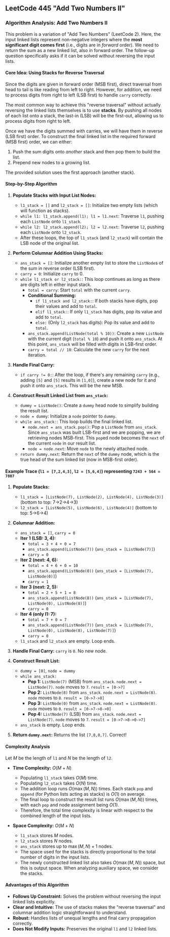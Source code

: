 LeetCode 445 "Add Two Numbers II"
---

### **Algorithm Analysis: Add Two Numbers II**

This problem is a variation of "Add Two Numbers" (LeetCode 2). Here, the input linked lists represent non-negative integers where the **most significant digit comes first** (i.e., digits are in *forward* order). We need to return the sum as a new linked list, also in forward order. The follow-up question specifically asks if it can be solved without reversing the input lists.

#### **Core Idea: Using Stacks for Reverse Traversal**

Since the digits are given in forward order (MSB first), direct traversal from head to tail is like reading from left to right. However, for addition, we need to process digits from right to left (LSB first) to handle `carry` correctly.

The most common way to achieve this "reverse traversal" without actually reversing the linked lists themselves is to use **stacks**. By pushing all nodes of each list onto a stack, the last-in (LSB) will be the first-out, allowing us to process digits from right to left.

Once we have the digits summed with carries, we will have them in reverse (LSB first) order. To construct the final linked list in the required forward (MSB first) order, we can either:
1.  Push the sum digits onto *another* stack and then pop them to build the list.
2.  Prepend new nodes to a growing list.

The provided solution uses the first approach (another stack).

#### **Step-by-Step Algorithm**

1.  **Populate Stacks with Input List Nodes:**
    * `l1_stack = []` and `l2_stack = []`: Initialize two empty lists (which will function as stacks).
    * `while l1: l1_stack.append(l1); l1 = l1.next`: Traverse `l1`, pushing each `ListNode` onto `l1_stack`.
    * `while l2: l2_stack.append(l2); l2 = l2.next`: Traverse `l2`, pushing each `ListNode` onto `l2_stack`.
    * After these loops, the top of `l1_stack` (and `l2_stack`) will contain the LSB node of the original list.

2.  **Perform Columnar Addition Using Stacks:**
    * `ans_stack = []`: Initialize another empty list to store the `ListNode`s of the sum in reverse order (LSB first).
    * `carry = 0`: Initialize `carry` to 0.
    * `while l1_stack or l2_stack:`: This loop continues as long as there are digits left in either input stack.
        * `total = carry`: Start `total` with the current `carry`.
        * **Conditional Summing:**
            * `if l1_stack and l2_stack:`: If both stacks have digits, pop their values and add to `total`.
            * `elif l1_stack:`: If only `l1_stack` has digits, pop its value and add to `total`.
            * `else:` (Only `l2_stack` has digits): Pop its value and add to `total`.
        * `ans_stack.append(ListNode(total % 10))`: Create a new `ListNode` with the current digit (`total % 10`) and push it onto `ans_stack`. At this point, `ans_stack` will be filled with digits in LSB-first order.
        * `carry = total // 10`: Calculate the new `carry` for the next iteration.

3.  **Handle Final Carry:**
    * `if carry != 0:`: After the loop, if there's any remaining `carry` (e.g., adding `[5]` and `[5]` results in `[1,0]`), create a new node for it and push it onto `ans_stack`. This will be the new MSB.

4.  **Construct Result Linked List from `ans_stack`:**
    * `dummy = ListNode()`: Create a `dummy` head node to simplify building the result list.
    * `node = dummy`: Initialize a `node` pointer to `dummy`.
    * `while ans_stack:`: This loop builds the final linked list.
        * `node.next = ans_stack.pop()`: Pop a `ListNode` from `ans_stack`. Since `ans_stack` was built LSB-first and we are popping, we are retrieving nodes MSB-first. This `pop`ed node becomes the `next` of the current `node` in our result list.
        * `node = node.next`: Move `node` to the newly attached node.
    * `return dummy.next`: Return the `next` of the `dummy` node, which is the true head of the sum linked list (now in MSB-first order).

#### **Example Trace (`l1 = [7,2,4,3]`, `l2 = [5,6,4]`) representing `7243 + 564 = 7807`**

1.  **Populate Stacks:**
    * `l1_stack = [ListNode(7), ListNode(2), ListNode(4), ListNode(3)]` (bottom to top: 7->2->4->3)
    * `l2_stack = [ListNode(5), ListNode(6), ListNode(4)]` (bottom to top: 5->6->4)

2.  **Columnar Addition:**
    * `ans_stack = []`, `carry = 0`
    * **Iter 1 (LSB: 3, 4):**
        * `total = 3 + 4 + 0 = 7`
        * `ans_stack.append(ListNode(7))` (`ans_stack = [ListNode(7)]`)
        * `carry = 0`
    * **Iter 2 (next: 4, 6):**
        * `total = 4 + 6 + 0 = 10`
        * `ans_stack.append(ListNode(0))` (`ans_stack = [ListNode(7), ListNode(0)]`)
        * `carry = 1`
    * **Iter 3 (next: 2, 5):**
        * `total = 2 + 5 + 1 = 8`
        * `ans_stack.append(ListNode(8))` (`ans_stack = [ListNode(7), ListNode(0), ListNode(8)]`)
        * `carry = 0`
    * **Iter 4 (only l1: 7):**
        * `total = 7 + 0 = 7`
        * `ans_stack.append(ListNode(7))` (`ans_stack = [ListNode(7), ListNode(0), ListNode(8), ListNode(7)]`)
        * `carry = 0`
    * `l1_stack` and `l2_stack` are empty. Loop ends.

3.  **Handle Final Carry:** `carry` is `0`. No new node.

4.  **Construct Result List:**
    * `dummy = [0]`, `node = dummy`
    * `while ans_stack:`
        * **Pop 1:** `ListNode(7)` (MSB) from `ans_stack`. `node.next = ListNode(7)`. `node` moves to `7`. `result = [0->7]`
        * **Pop 2:** `ListNode(8)` from `ans_stack`. `node.next = ListNode(8)`. `node` moves to `8`. `result = [0->7->8]`
        * **Pop 3:** `ListNode(0)` from `ans_stack`. `node.next = ListNode(0)`. `node` moves to `0`. `result = [0->7->8->0]`
        * **Pop 4:** `ListNode(7)` (LSB) from `ans_stack`. `node.next = ListNode(7)`. `node` moves to `7`. `result = [0->7->8->0->7]`
    * `ans_stack` is empty. Loop ends.

5.  **Return `dummy.next`:** Returns the list `[7,8,0,7]`. Correct!

#### **Complexity Analysis**

Let $M$ be the length of `l1` and $N$ be the length of `l2`.

* **Time Complexity:** $O(M + N)$
    * Populating `l1_stack` takes $O(M)$ time.
    * Populating `l2_stack` takes $O(N)$ time.
    * The addition loop runs $O(\max(M, N))$ times. Each stack `pop` and `append` (for Python lists acting as stacks) is $O(1)$ on average.
    * The final loop to construct the result list runs $O(\max(M, N))$ times, with each `pop` and node assignment being $O(1)$.
    * Therefore, the total time complexity is linear with respect to the combined length of the input lists.

* **Space Complexity:** $O(M + N)$
    * `l1_stack` stores $M$ nodes.
    * `l2_stack` stores $N$ nodes.
    * `ans_stack` stores up to $\max(M, N) + 1$ nodes.
    * The space used for the stacks is directly proportional to the total number of digits in the input lists.
    * The newly constructed linked list also takes $O(\max(M, N))$ space, but this is output space. When analyzing auxiliary space, we consider the stacks.

#### **Advantages of this Algorithm**

* **Follows Up Constraint:** Solves the problem without reversing the input linked lists explicitly.
* **Clear and Intuitive:** The use of stacks makes the "reverse traversal" and columnar addition logic straightforward to understand.
* **Robust:** Handles lists of unequal lengths and final carry propagation correctly.
* **Does Not Modify Inputs:** Preserves the original `l1` and `l2` linked lists.
